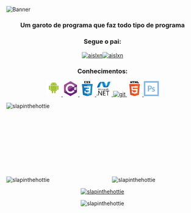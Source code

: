 ![Banner](https://wallpaperaccess.com/full/2471354.gif)



<h3 align="center">Um garoto de programa que faz todo tipo de programa</h3><p align="left"> 
    

</p><h3 align="center">Segue o pai:</h3>


<p align="center">
<a href="https://twitter.com/aislxn" target="blank"><img align="center" src="https://raw.githubusercontent.com/rahuldkjain/github-profile-readme-generator/master/src/images/icons/Social/twitter.svg" alt="aislxn" height="30 " width="40" /></a><a href="https://instagram.com/aislxn" target="blank"><img align="center" src="https://raw.githubusercontent.com/rahuldkjain/github-profile-readme-generator/master/src/images/icons/Social/instagram.svg" alt="aislxn" height="30" width="40" /></a>

</p><h3 align="center">Conhecimentos:</h3>
<p align="center">
<a href="https://developer.android.com" target="_blank" rel="noreferrer"> <img src="https://raw.githubusercontent.com/devicons/devicon/master/icons/android/android-original-wordmark.svg" alt="android" width="40" height="40"/> </a> <a href="https://www.w3schools.com/cs/" target="_blank" rel="noreferrer"> <img src="https://raw.githubusercontent.com/devicons/devicon/master/icons/csharp/csharp-original.svg" alt="csharp" width="40" height="40"/> </a> <a href="https://www.w3schools.com/css/" target="_blank" rel="noreferrer"> <img src="https://raw.githubusercontent.com/devicons/devicon/master/icons/css3/css3-original-wordmark.svg" alt="css3" width="40" height="40"/> </a> <a href="https://dotnet.microsoft.com/" target="_blank" rel="noreferrer"> <img src="https://raw.githubusercontent.com/devicons/devicon/master/icons/dot-net/dot-net-original-wordmark.svg" alt="dotnet" width="40" height="40"/> </a> <a href="https://git-scm.com/" target="_blank" rel="noreferrer"> <img src="https://www.vectorlogo.zone/logos/git-scm/git-scm-icon.svg" alt="git" width="40" height="40"/> </a> <a href="https://www.w3.org/html/" target="_blank" rel="noreferrer"> <img src="https://raw.githubusercontent.com/devicons/devicon/master/icons/html5/html5-original-wordmark.svg" alt="html5" width="40" height="40"/> </a> <a href="https://www.photoshop.com/en" target="_blank" rel="noreferrer"> <img src="https://raw.githubusercontent.com/devicons/devicon/master/icons/photoshop/photoshop-line.svg" alt="photoshop" width="40" height="40"/> </a> </p>
</a>

<p style="align:center;">
    <img src="https://github-readme-stats.vercel.app/api/top-langs?username=slapinthehottie&show_icons=true&locale=en&layout=compact&theme=radical" alt="slapinthehottie" style="display:block; margin: 0 auto; width: 1100px; height: 180px;">
</p>
   
   
<p><img align="left" src="https://github-readme-streak-stats.herokuapp.com/?user=slapinthehottie&theme=radical" alt="slapinthehottie" style="width:45%"/></p>

<p>&nbsp;<img align="right" src="https://github-readme-stats.vercel.app/api?username=slapinthehottie&show_icons=true&locale=en&theme=radical" alt="slapinthehottie" style="width:45%"/></p>



<p align="center"> <a href="https://github.com/ryo-ma/github-profile-trophy"><img src="https://github-profile-trophy.vercel.app/?username=slapinthehottie&theme=radical" alt="slapinthehottie" /></a> </p>

<p align="center"> <img src="https://komarev.com/ghpvc/?username=slapinthehottie&label=Profile%20views&color=0e75b6&style=flat&theme=radical" alt="slapinthehottie"  /> </p>



                                                                                                               
